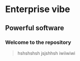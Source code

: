 
Enterprise vibe
===============
Powerful software
-----------------
### Welcome to the repository

> hshshshsh
> jsjshhsh
> iwiiwiwi
